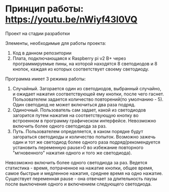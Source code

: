 # Принцип работы: https://youtu.be/nWiyf43l0VQ
Проект на стадии разработки

Элементы, необходимые для работы проекта:
1) Код в данном репозитории
2) Плата, подключающаяся к Raspberry pi v2 B+ через программируемые пины, 
на которой находятся 8 светодиодов и 8 кнопок, каждая из которых соответствует своему светодиоду.

Программа имеет 3 режима работы:
1) Случайный. Загорается один из светодиодов, выбранный случайно, и ожидает нажатия соответствующей ему кнопки, после чего гаснет.
Пользователем задается количество повторений(по умолчанию - 5). Один светодиод не может включиться два раза подряд. 
2) Одиночный. Пользователь сам задает, какой из светодиодов загорится путем нажатия на соответствующую кнопку 
во встроенном в программу графическом интерфейсе. Невозможно включить более одного светодиода за раз.
3) Путь. Пользователем определяется, в каком порядке будут загораться светодиоды и количество попыток. Возможно зажечь один и тот же
светодиод более одного раза подряд(рекомендуется установить переменную pause>0 во избежание повторного "мгновенного" нажатия
одного и того же светодиода).

Невозможно включить более одного светодиода за раз.
Ведется статистика - время, потраченное на нажатие кнопки, общее время, самое быстрые и медленное нажатия, среднее время на одно нажатие.
Существует переменная pause - она отвечает за длительность паузы после выключения одного и включением следующего светодиода.
